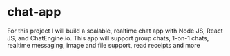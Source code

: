 # chat-app
For this project I will build a scalable, realtime chat app with Node JS, React JS, and ChatEngine.io.  This app will support group chats, 1-on-1 chats, realtime messaging, image and file support, read receipts and more
